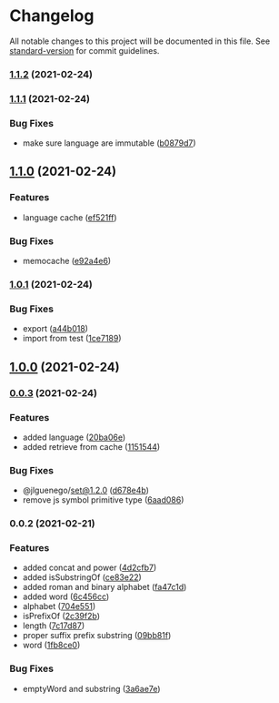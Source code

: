 # Changelog

All notable changes to this project will be documented in this file. See [standard-version](https://github.com/conventional-changelog/standard-version) for commit guidelines.

### [1.1.2](https://github.com/jlguenego/language/compare/v1.1.1...v1.1.2) (2021-02-24)

### [1.1.1](https://github.com/jlguenego/language/compare/v1.1.0...v1.1.1) (2021-02-24)


### Bug Fixes

* make sure language are immutable ([b0879d7](https://github.com/jlguenego/language/commit/b0879d7584bce398ef23d91beac3ba28339c627c))

## [1.1.0](https://github.com/jlguenego/language/compare/v1.0.1...v1.1.0) (2021-02-24)


### Features

* language cache ([ef521ff](https://github.com/jlguenego/language/commit/ef521ff8df5e85d99f83d0589dd65e7983e57cf7))


### Bug Fixes

* memocache ([e92a4e6](https://github.com/jlguenego/language/commit/e92a4e67c7d6808ed9327c071dbe6d1a89d32c52))

### [1.0.1](https://github.com/jlguenego/language/compare/v1.0.0...v1.0.1) (2021-02-24)


### Bug Fixes

* export ([a44b018](https://github.com/jlguenego/language/commit/a44b018ecee31f3db1e58461e0d6d6d87568e972))
* import from test ([1ce7189](https://github.com/jlguenego/language/commit/1ce7189542e406c44cfc8578386c84c0329e6ddf))

## [1.0.0](https://github.com/jlguenego/language/compare/v0.0.3...v1.0.0) (2021-02-24)

### [0.0.3](https://github.com/jlguenego/language/compare/v0.0.2...v0.0.3) (2021-02-24)


### Features

* added language ([20ba06e](https://github.com/jlguenego/language/commit/20ba06e64adb7fe9d44fb286df6cbb0a3a99ba6c))
* added retrieve from cache ([1151544](https://github.com/jlguenego/language/commit/1151544574da787ebbb5c5ad99a9d2c480cd6d3c))


### Bug Fixes

* @jlguenego/set@1.2.0 ([d678e4b](https://github.com/jlguenego/language/commit/d678e4bd27d341a1006bece80fcbef6735b23ca5))
* remove js symbol primitive type ([6aad086](https://github.com/jlguenego/language/commit/6aad0864f24492c5c776ad183fa66fe416caa125))

### 0.0.2 (2021-02-21)

### Features

- added concat and power ([4d2cfb7](https://github.com/jlguenego/language/commit/4d2cfb7aede783e9a5c9f3ea26955cbe9e94f5eb))
- added isSubstringOf ([ce83e22](https://github.com/jlguenego/language/commit/ce83e223717068b8ffcc438b9100230e71758ceb))
- added roman and binary alphabet ([fa47c1d](https://github.com/jlguenego/language/commit/fa47c1d2f5260c516a7ffdfe05de9fe6384ca156))
- added word ([6c456cc](https://github.com/jlguenego/language/commit/6c456ccfb1de2e5ee203850a6893f5e400907a58))
- alphabet ([704e551](https://github.com/jlguenego/language/commit/704e55120696453ca1d2cab745c1a28ad5fa5b3e))
- isPrefixOf ([2c39f2b](https://github.com/jlguenego/language/commit/2c39f2bf4a26e555fd95c64b8b6eae52fdcbf283))
- length ([7c17d87](https://github.com/jlguenego/language/commit/7c17d87662af011adfd1846ce109f33858be4169))
- proper suffix prefix substring ([09bb81f](https://github.com/jlguenego/language/commit/09bb81f609f45d00ec021ab98c4dea4e3259213d))
- word ([1fb8ce0](https://github.com/jlguenego/language/commit/1fb8ce03cbcab4e7f11bf93bcc3f3de4f2949c1d))

### Bug Fixes

- emptyWord and substring ([3a6ae7e](https://github.com/jlguenego/language/commit/3a6ae7e4ed52a1ad866e3d8940cbd44dba22a733))
